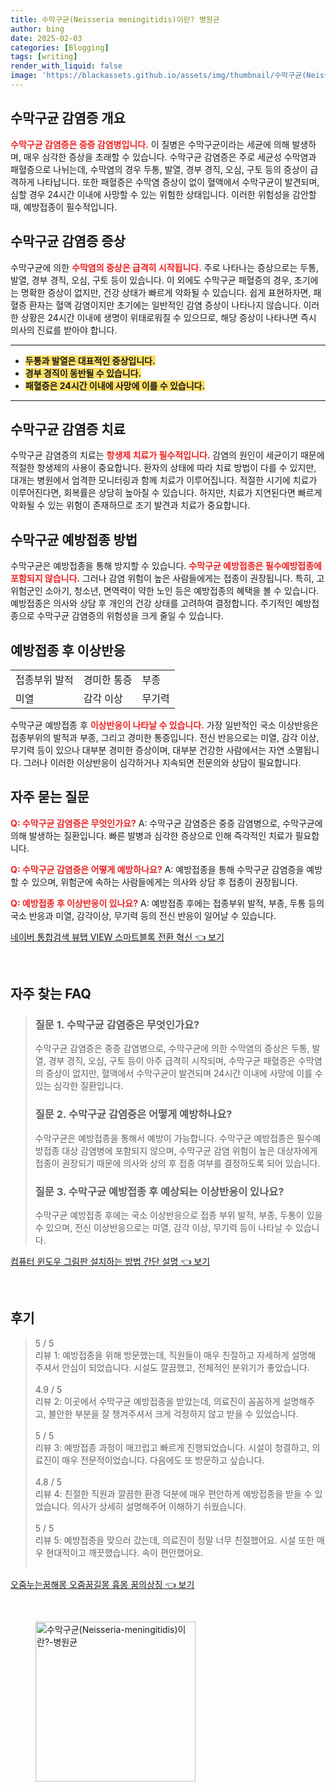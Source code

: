```yaml
---
title: 수막구균(Neisseria meningitidis)이란? 병원균
author: bing
date: 2025-02-03
categories: [Blogging]
tags: [writing]
render_with_liquid: false
image: 'https://blackassets.github.io/assets/img/thumbnail/수막구균(Neisseria-meningitidis)이란?-병원균.webp'
---
```



<h2 id='수막구균 감염증 개요'>수막구균 감염증 개요</h2>

<p><b><span style="color: #ee2323;">수막구균 감염증은 중증 감염병입니다.</span></b> 이 질병은 수막구균이라는 세균에 의해 발생하며, 매우 심각한 증상을 초래할 수 있습니다. 수막구균 감염증은 주로 세균성 수막염과 패혈증으로 나뉘는데, 수막염의 경우 두통, 발열, 경부 경직, 오심, 구토 등의 증상이 급격하게 나타납니다. 또한 패혈증은 수막염 증상이 없이 혈액에서 수막구균이 발견되며, 심할 경우 24시간 이내에 사망할 수 있는 위험한 상태입니다. 이러한 위험성을 감안할 때, 예방접종이 필수적입니다.</p>

<h2 id='수막구균 감염증 증상'>수막구균 감염증 증상</h2>

<p>수막구균에 의한 <b><span style="color: #ee2323;">수막염의 증상은 급격히 시작됩니다.</span></b> 주로 나타나는 증상으로는 두통, 발열, 경부 경직, 오심, 구토 등이 있습니다. 이 외에도 수막구균 패혈증의 경우, 초기에는 명확한 증상이 없지만, 건강 상태가 빠르게 악화될 수 있습니다. 쉽게 표현하자면, 패혈증 환자는 혈액 감염이지만 초기에는 일반적인 감염 증상이 나타나지 않습니다. 이러한 상황은 24시간 이내에 생명이 위태로워질 수 있으므로, 해당 증상이 나타나면 즉시 의사의 진료를 받아야 합니다.</p>

<hr />

<ul>
    <li><b><span style="background-color: #ffe066;">두통과 발열은 대표적인 증상입니다.</span></b></li>
    <li><b><span style="background-color: #ffe066;">경부 경직이 동반될 수 있습니다.</span></b></li>
    <li><b><span style="background-color: #ffe066;">패혈증은 24시간 이내에 사망에 이를 수 있습니다.</span></b></li>
</ul>

<hr />

<h2 id='수막구균 감염증 치료'>수막구균 감염증 치료</h2>

<p>수막구균 감염증의 치료는 <b><span style="color: #ee2323;">항생제 치료가 필수적입니다.</span></b> 감염의 원인이 세균이기 때문에 적절한 항생제의 사용이 중요합니다. 환자의 상태에 따라 치료 방법이 다를 수 있지만, 대개는 병원에서 엄격한 모니터링과 함께 치료가 이루어집니다. 적절한 시기에 치료가 이루어진다면, 회복률은 상당히 높아질 수 있습니다. 하지만, 치료가 지연된다면 빠르게 악화될 수 있는 위험이 존재하므로 조기 발견과 치료가 중요합니다.</p>

<h2 id='수막구균 예방접종 방법'>수막구균 예방접종 방법</h2>

<p>수막구균은 예방접종을 통해 방지할 수 있습니다. <b><span style="color: #ee2323;">수막구균 예방접종은 필수예방접종에 포함되지 않습니다.</span></b> 그러나 감염 위험이 높은 사람들에게는 접종이 권장됩니다. 특히, 고위험군인 소아기, 청소년, 면역력이 약한 노인 등은 예방접종의 혜택을 볼 수 있습니다. 예방접종은 의사와 상담 후 개인의 건강 상태를 고려하여 결정합니다. 주기적인 예방접종으로 수막구균 감염증의 위험성을 크게 줄일 수 있습니다.</p>

<h2 id='예방접종 후 이상반응'>예방접종 후 이상반응</h2>

<table>
    <tr>
        <td>접종부위 발적</td>
        <td>경미한 통증</td>
        <td>부종</td>
    </tr>
    <tr>
        <td>미열</td>
        <td>감각 이상</td>
        <td>무기력</td>
    </tr>
</table>

<p>수막구균 예방접종 후 <b><span style="color: #ee2323;">이상반응이 나타날 수 있습니다.</span></b> 가장 일반적인 국소 이상반응은 접종부위의 발적과 부종, 그리고 경미한 통증입니다. 전신 반응으로는 미열, 감각 이상, 무기력 등이 있으나 대부분 경미한 증상이며, 대부분 건강한 사람에서는 자연 소멸됩니다. 그러나 이러한 이상반응이 심각하거나 지속되면 전문의와 상담이 필요합니다.</p>

<h2 id='자주 묻는 질문'>자주 묻는 질문</h2>

<p><b><span style="color: #ee2323;">Q: 수막구균 감염증은 무엇인가요?</span></b> A: 수막구균 감염증은 중증 감염병으로, 수막구균에 의해 발생하는 질환입니다. 빠른 발병과 심각한 증상으로 인해 즉각적인 치료가 필요합니다.</p>

<p><b><span style="color: #ee2323;">Q: 수막구균 감염증은 어떻게 예방하나요?</span></b> A: 예방접종을 통해 수막구균 감염증을 예방할 수 있으며, 위험군에 속하는 사람들에게는 의사와 상담 후 접종이 권장됩니다.</p>

<p><b><span style="color: #ee2323;">Q: 예방접종 후 이상반응이 있나요?</span></b> A: 예방접종 후에는 접종부위 발적, 부종, 두통 등의 국소 반응과 미열, 감각이상, 무기력 등의 전신 반응이 일어날 수 있습니다.</p>


<p><a class="click-button" title="네이버 통합검색 뷰탭 VIEW 스마트블록 전환 혁신" href="https://blackassets.github.io/posts/%EB%84%A4%EC%9D%B4%EB%B2%84-%ED%86%B5%ED%95%A9%EA%B2%80%EC%83%89-%EB%B7%B0%ED%83%AD-VIEW-%EC%8A%A4%EB%A7%88%ED%8A%B8%EB%B8%94%EB%A1%9D-%EC%A0%84%ED%99%98-%ED%98%81%EC%8B%A0/" rel="dofollow">네이버 통합검색 뷰탭 VIEW 스마트블록 전환 혁신 👈 보기</a></p><br>
<h2 id='자주_찾는_FAQ'>자주 찾는 FAQ</h2>
<div itemscope="" itemtype="https://schema.org/FAQPage"> 
<blockquote> 
<div itemscope="" itemprop="mainEntity" itemtype="https://schema.org/Question"> 
<h3 itemprop="name">질문 1. 수막구균 감염증은 무엇인가요?</h3> 
<div itemscope="" itemprop="acceptedAnswer" itemtype="https://schema.org/Answer"> 
<span itemprop="text"> 
<p>수막구균 감염증은 중증 감염병으로, 수막구균에 의한 수막염의 증상은 두통, 발열, 경부 경직, 오심, 구토 등이 아주 급격히 시작되며, 수막구균 패혈증은 수막염의 증상이 없지만, 혈액에서 수막구균이 발견되며 24시간 이내에 사망에 이를 수 있는 심각한 질환입니다.</p> 
</span> 
</div> 
</div> 

<div itemscope="" itemprop="mainEntity" itemtype="https://schema.org/Question"> 
<h3 itemprop="name">질문 2. 수막구균 감염증은 어떻게 예방하나요?</h3> 
<div itemscope="" itemprop="acceptedAnswer" itemtype="https://schema.org/Answer"> 
<span itemprop="text"> 
<p>수막구균은 예방접종을 통해서 예방이 가능합니다. 수막구균 예방접종은 필수예방접종 대상 감염병에 포함되지 않으며, 수막구균 감염 위험이 높은 대상자에게 접종이 권장되기 때문에 의사와 상의 후 접종 여부를 결정하도록 되어 있습니다.</p> 
</span> 
</div> 
</div> 

<div itemscope="" itemprop="mainEntity" itemtype="https://schema.org/Question"> 
<h3 itemprop="name">질문 3. 수막구균 예방접종 후 예상되는 이상반응이 있나요?</h3> 
<div itemscope="" itemprop="acceptedAnswer" itemtype="https://schema.org/Answer"> 
<span itemprop="text"> 
<p>수막구균 예방접종 후에는 국소 이상반응으로 접종 부위 발적, 부종, 두통이 있을 수 있으며, 전신 이상반응으로는 미열, 감각 이상, 무기력 등이 나타날 수 있습니다.</p> 
</span> 
</div> 
</div> 
</blockquote> 
</div>
<p><a class="click-button" title="컴퓨터 윈도우 그림판 설치하는 방법 간단 설명" href="https://blackassets.github.io/posts/%EC%BB%B4%ED%93%A8%ED%84%B0-%EC%9C%88%EB%8F%84%EC%9A%B0-%EA%B7%B8%EB%A6%BC%ED%8C%90-%EC%84%A4%EC%B9%98%ED%95%98%EB%8A%94-%EB%B0%A9%EB%B2%95-%EA%B0%84%EB%8B%A8-%EC%84%A4%EB%AA%85/" rel="dofollow">컴퓨터 윈도우 그림판 설치하는 방법 간단 설명 👈 보기</a></p><br>
<h2 id='후기'>후기</h2>
<div itemscope itemtype="https://schema.org/Product">
  <blockquote>
  <div itemprop="review" itemscope itemtype="https://schema.org/Review">
      <div itemprop="reviewRating" itemscope itemtype="https://schema.org/Rating"> <span itemprop="ratingValue">5</span> / <span itemprop="bestRating">5</span> </div>
      <span itemprop="reviewBody">리뷰 1: 예방접종을 위해 방문했는데, 직원들이 매우 친절하고 자세하게 설명해 주셔서 안심이 되었습니다. 시설도 깔끔했고, 전체적인 분위기가 좋았습니다.</span>
  </div>
  <br>
  <div itemprop="review" itemscope itemtype="https://schema.org/Review">
      <div itemprop="reviewRating" itemscope itemtype="https://schema.org/Rating"> <span itemprop="ratingValue">4.9</span> / <span itemprop="bestRating">5</span> </div>
      <span itemprop="reviewBody">리뷰 2: 이곳에서 수막구균 예방접종을 받았는데, 의료진이 꼼꼼하게 설명해주고, 불안한 부분을 잘 챙겨주셔서 크게 걱정하지 않고 받을 수 있었습니다.</span>
  </div>
  <br>
  <div itemprop="review" itemscope itemtype="https://schema.org/Review">
      <div itemprop="reviewRating" itemscope itemtype="https://schema.org/Rating"> <span itemprop="ratingValue">5</span> / <span itemprop="bestRating">5</span> </div>
      <span itemprop="reviewBody">리뷰 3: 예방접종 과정이 매끄럽고 빠르게 진행되었습니다. 시설이 청결하고, 의료진이 매우 전문적이었습니다. 다음에도 또 방문하고 싶습니다.</span>
  </div>
  <br>
  <div itemprop="review" itemscope itemtype="https://schema.org/Review">
      <div itemprop="reviewRating" itemscope itemtype="https://schema.org/Rating"> <span itemprop="ratingValue">4.8</span> / <span itemprop="bestRating">5</span> </div>
      <span itemprop="reviewBody">리뷰 4: 친절한 직원과 깔끔한 환경 덕분에 매우 편안하게 예방접종을 받을 수 있었습니다. 의사가 상세히 설명해주어 이해하기 쉬웠습니다.</span>
  </div>
  <br>
  <div itemprop="review" itemscope itemtype="https://schema.org/Review">
      <div itemprop="reviewRating" itemscope itemtype="https://schema.org/Rating"> <span itemprop="ratingValue">5</span> / <span itemprop="bestRating">5</span> </div>
      <span itemprop="reviewBody">리뷰 5: 예방접종을 맞으러 갔는데, 의료진이 정말 너무 친절했어요. 시설 또한 매우 현대적이고 깨끗했습니다. 속이 편안했어요.</span>
  </div>
  <br>
  </blockquote>
</div>
<p><a class="click-button" title="오줌누는꿈해몽 오줌꿈길몽 흉몽 꿈의상징" href="https://blackassets.github.io/posts/%EC%98%A4%EC%A4%8C%EB%88%84%EB%8A%94%EA%BF%88%ED%95%B4%EB%AA%BD-%EC%98%A4%EC%A4%8C%EA%BF%88%EA%B8%B8%EB%AA%BD-%ED%9D%89%EB%AA%BD-%EA%BF%88%EC%9D%98%EC%83%81%EC%A7%95/" rel="dofollow">오줌누는꿈해몽 오줌꿈길몽 흉몽 꿈의상징 👈 보기</a></p><br>
<figure class="image"><img src="https://blackassets.github.io/assets/img/thumbnail/수막구균(Neisseria-meningitidis)이란?-병원균.webp" alt="수막구균(Neisseria-meningitidis)이란?-병원균" width="256" height="256"></figure>
